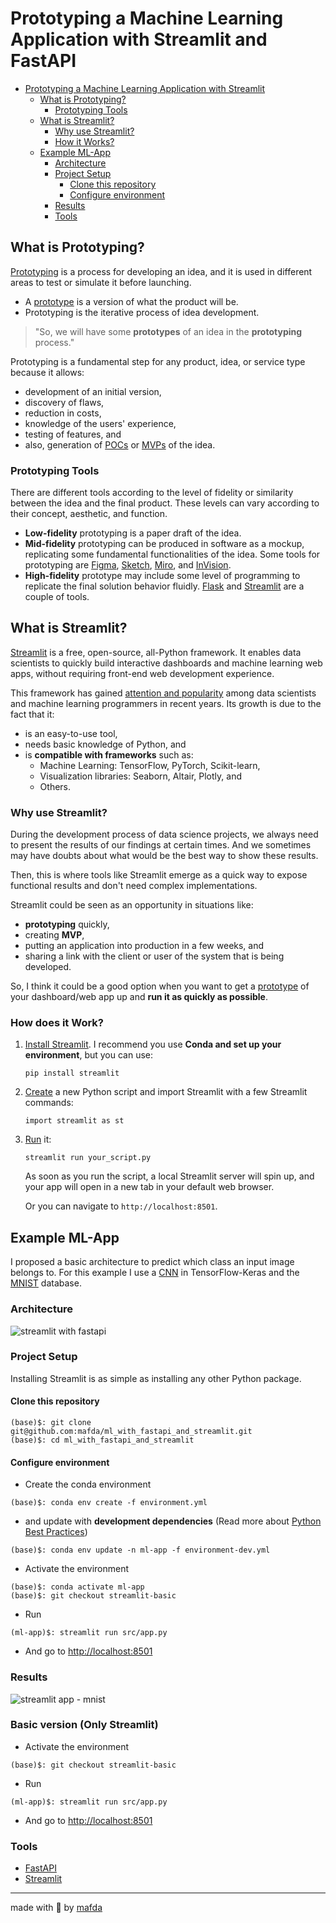 # Prototyping a Machine Learning Application with Streamlit and FastAPI

- [Prototyping a Machine Learning Application with
  Streamlit](#prototyping-a-machine-learning-application-with-streamlit)
  - [What is Prototyping?](#what-is-prototyping)
    - [Prototyping Tools](#prototyping-tools)
  - [What is Streamlit?](#what-is-streamlit)
    - [Why use Streamlit?](#why-use-streamlit)
    - [How it Works?](#how-it-works)
  - [Example ML-App](#example-ml-app)
    - [Architecture](#architecture)
    - [Project Setup](#project-setup)
      - [Clone this repository](#clone-this-repository)
      - [Configure environment](#configure-environment)
    - [Results](#results)
    - [Tools](#tools)

## What is Prototyping?

[Prototyping](https://www.interaction-design.org/literature/topics/prototyping)
is a process for developing an idea, and it is used in different areas to test
or simulate it before launching.

* A [prototype](https://en.wikipedia.org/wiki/Prototype) is a version of what
  the product will be.
* Prototyping is the iterative process of idea development.

> "So, we will have some **prototypes** of an idea in the **prototyping**
> process."

Prototyping is a fundamental step for any product, idea, or service type because
it allows:

* development of an initial version,
* discovery of flaws, 
* reduction in costs,
* knowledge of the users' experience,
* testing of features, and
* also, generation of [POCs](https://en.wikipedia.org/wiki/Proof-of-concept) or
  [MVPs](https://en.wikipedia.org/wiki/Minimum_viable_product) of the idea.

### Prototyping Tools

There are different tools according to the level of fidelity or similarity
between the idea and the final product. These levels can vary according to their
concept, aesthetic, and function.

* **Low-fidelity** prototyping is a paper draft of the idea.
* **Mid-fidelity** prototyping can be produced in software as a mockup,
  replicating some fundamental functionalities of the idea. Some tools for
  prototyping are [Figma](https://www.figma.com),
  [Sketch](https://www.sketch.com), [Miro](https://miro.com), and 
  [InVision](https://www.invisionapp.com).
* **High-fidelity** prototype may include some level of programming to replicate
  the final solution behavior fluidly.
  [Flask](https://flask.palletsprojects.com/en/2.1.x/) and
  [Streamlit](https://streamlit.io) are a couple of tools.

## What is Streamlit?

[Streamlit](https://streamlit.io) is a free, open-source, all-Python framework.
It enables data scientists to quickly build interactive dashboards and machine
learning web apps, without requiring front-end web development experience.

This framework has gained [attention and
popularity](https://www.datarevenue.com/en-blog/data-dashboarding-streamlit-vs-dash-vs-shiny-vs-voila)
among data scientists and machine learning programmers in recent years. Its
growth is due to the fact that it:

* is an easy-to-use tool,
* needs basic knowledge of Python, and
* is **compatible with frameworks** such as:
  * Machine Learning: TensorFlow, PyTorch, Scikit-learn,
  * Visualization libraries: Seaborn, Altair, Plotly, and
  * Others.

### Why use Streamlit?

During the development process of data science projects, we always need to
present the results of our findings at certain times. And we sometimes may have
doubts about what would be the best way to show these results. 

Then, this is where tools like Streamlit emerge as a quick way to expose
functional results and don't need complex implementations. 

Streamlit could be seen as an opportunity in situations like:

* **prototyping** quickly,
* creating **MVP**,
* putting an application into production in a few weeks, and
* sharing a link with the client or user of the system that is being developed.

So, I think it could be a good option when you want to get a
[prototype](https://www.datarevenue.com/en-blog/data-dashboarding-streamlit-vs-dash-vs-shiny-vs-voila)
of your dashboard/web app up and **run it as quickly as possible**.

### How does it Work?

1. [Install
   Streamlit](https://docs.streamlit.io/library/get-started/installation). I
   recommend you use **Conda and set up your environment**, but you can use:

    ```shell
    pip install streamlit
    ```

2. [Create](https://docs.streamlit.io/library/get-started/create-an-app) a new
   Python script and import Streamlit with a few Streamlit commands:

    ```shell
    import streamlit as st
    ```

3. [Run](https://docs.streamlit.io/library/get-started/main-concepts) it:

    ```shell
    streamlit run your_script.py
    ```

    As soon as you run the script, a local Streamlit server will spin up, and
    your app will open in a new tab in your default web browser.

    Or you can navigate to `http://localhost:8501`.

## Example ML-App

I proposed a basic architecture to predict which class an input image belongs
to. For this example I use a
[CNN](https://github.com/mafda/deep_learning_101/blob/master/src/05-convolutional-neural-networks.ipynb)
in TensorFlow-Keras and the [MNIST](http://yann.lecun.com/exdb/mnist/) database.

### Architecture

![streamlit with fastapi](assets/streamlit-fastapi.png)

### Project Setup

Installing Streamlit is as simple as installing any other Python package.

#### Clone this repository

```shell
(base)$: git clone git@github.com:mafda/ml_with_fastapi_and_streamlit.git
(base)$: cd ml_with_fastapi_and_streamlit
```

#### Configure environment

- Create the conda environment

```shell
(base)$: conda env create -f environment.yml
```

- and update with **development dependencies** (Read more about [Python Best
  Practices](https://github.com/mafda/python_best_practices))

```shell
(base)$: conda env update -n ml-app -f environment-dev.yml
```

- Activate the environment

```shell
(base)$: conda activate ml-app
(base)$: git checkout streamlit-basic
```

- Run

```shell
(ml-app)$: streamlit run src/app.py
```

- And go to [http://localhost:8501](http://localhost:8501)

### Results

![streamlit app - mnist](assets/mnist-prediction.gif)


### Basic version (Only Streamlit)

- Activate the environment

```shell
(base)$: git checkout streamlit-basic
```

- Run

```shell
(ml-app)$: streamlit run src/app.py
```

- And go to [http://localhost:8501](http://localhost:8501)


### Tools

- [FastAPI](https://fastapi.tiangolo.com)
- [Streamlit](https://streamlit.io)


---

made with 💙 by [mafda](https://mafda.github.io/)
